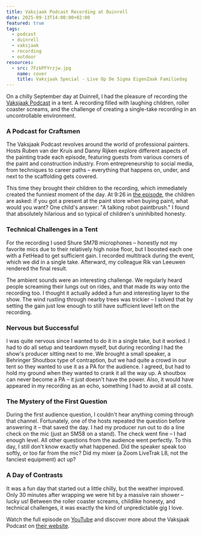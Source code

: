 ```yaml
---
title: Vaksjaak Podcast Recording at Duinrell
date: 2025-09-13T14:00:00+02:00
featured: true
tags:
  - podcast
  - duinrell
  - vaksjaak
  - recording
  - outdoor
resources:
  - src: 7FzkPFYrzjw.jpg
    name: cover
    title: Vaksjaak Special - Live Op De Sigma EigenZaak Familiedag
---
```

On a chilly September day at Duinrell, I had the pleasure of recording the [Vaksjaak Podcast](https://www.vaksjaakpodcast.nl/) in a tent. A recording filled with laughing children, roller coaster screams, and the challenge of creating a single-take recording in an uncontrollable environment.
<!--more-->

### A Podcast for Craftsmen

The Vaksjaak Podcast revolves around the world of professional painters. Hosts Ruben van der Kruis and Danny Rijken explore different aspects of the painting trade each episode, featuring guests from various corners of the paint and construction industry. From entrepreneurship to social media, from techniques to career paths – everything that happens on, under, and next to the scaffolding gets covered.

This time they brought their children to the recording, which immediately created the funniest moment of the day. At 9:26 in [the episode](https://www.youtube.com/watch?v=7FzkPFYrzjw), the children are asked: if you got a present at the paint store when buying paint, what would you want? One child's answer: "A talking robot paintbrush." I found that absolutely hilarious and so typical of children's uninhibited honesty.

### Technical Challenges in a Tent

For the recording I used Shure SM7B microphones – honestly not my favorite mics due to their relatively high noise floor, but I boosted each one with a FetHead to get sufficient gain. I recorded multitrack during the event, which we did in a single take. Afterward, my colleague Rik van Leeuwen rendered the final result.

The ambient sounds were an interesting challenge. We regularly heard people screaming their lungs out on rides, and that made its way onto the recording too. I thought it actually added a fun and interesting layer to the show. The wind rustling through nearby trees was trickier – I solved that by setting the gain just low enough to still have sufficient level left on the recording.

### Nervous but Successful

I was quite nervous since I wanted to do it in a single take, but it worked. I had to do all setup and teardown myself, but during recording I had the show's producer sitting next to me. We brought a small speaker, a Behringer Shoutbox type of contraption, but we had quite a crowd in our tent so they wanted to use it as a PA for the audience. I agreed, but had to hold my ground when they wanted to crank it all the way up. A shoutbox can never become a PA – it just doesn't have the power. Also, it would have appeared in my recording as an echo, something I had to avoid at all costs.

### The Mystery of the First Question

During the first audience question, I couldn't hear anything coming through that channel. Fortunately, one of the hosts repeated the question before answering it – that saved the day. I had my producer run out to do a line check on the mic (just an SM58 on a stand). The check went fine – I had enough level. All other questions from the audience went perfectly. To this day, I still don't know exactly what happened. Did the speaker speak too softly, or too far from the mic? Did my mixer (a Zoom LiveTrak L8, not the fanciest equipment) act up?

### A Day of Contrasts

It was a fun day that started out a little chilly, but the weather improved. Only 30 minutes after wrapping we were hit by a massive rain shower – lucky us! Between the roller coaster screams, childlike honesty, and technical challenges, it was exactly the kind of unpredictable gig I love.

Watch the full episode on [YouTube](https://www.youtube.com/watch?v=7FzkPFYrzjw) and discover more about the Vaksjaak Podcast on [their website](https://www.vaksjaakpodcast.nl/).